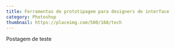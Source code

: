 ```yaml
---
title: Ferramentas de prototipagem para designers de interface
category: Photoshop
thumbnail: https://placeimg.com/500/168/tech
---
```


Postagem de teste
